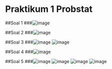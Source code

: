 # Praktikum 1 Probstat

##Soal 1
###![image](https://user-images.githubusercontent.com/90826711/162618600-e4364c35-9a67-42a6-b7cd-b2774786d196.png)

##Soal 2
###![image](https://user-images.githubusercontent.com/90826711/162618615-f78997f0-d74a-416e-bbd9-2f1d58b60d64.png)

##Soal 3
###![image](https://user-images.githubusercontent.com/90826711/162618631-1d646e3c-6499-4ed0-9cc6-e38c4d85ba42.png)
![image](https://user-images.githubusercontent.com/90826711/162618634-1cd2b0cd-69f8-41e4-9897-12cdf40ea69a.png)

##Soal 4
###![image](https://user-images.githubusercontent.com/90826711/162618649-72b51286-b494-49e4-b244-26cb840f5363.png)

##Soal 5
###![image](https://user-images.githubusercontent.com/90826711/162618673-bf5acebc-d8e6-459d-a1e5-8c6293271bc8.png)
![image](https://user-images.githubusercontent.com/90826711/162618678-7f00bdd5-dcf2-4047-ab18-204539183acc.png)
![image](https://user-images.githubusercontent.com/90826711/162618683-4b3645e0-01db-4d3d-b899-858afb1f03aa.png)
![image](https://user-images.githubusercontent.com/90826711/162618688-64d9c74f-baab-4af4-b4d8-4596f6fa608b.png)
